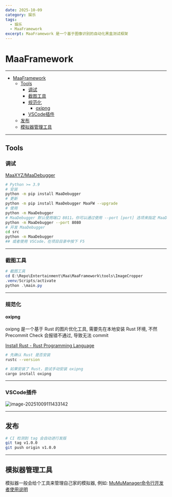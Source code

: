 ```yaml
---
date: 2025-10-09
category: 娱乐
tags:
  - 娱乐
  - MaaFramework
excerpt: MaaFramework 是一个基于图像识别的自动化黑盒测试框架
---
```


# MaaFramework

---

- [MaaFramework](#maaframework)
  - [Tools](#tools)
    - [调试](#调试)
    - [截图工具](#截图工具)
    - [规范化](#规范化)
      - [oxipng](#oxipng)
    - [VSCode插件](#vscode插件)
  - [发布](#发布)
  - [模拟器管理工具](#模拟器管理工具)

---

## Tools

### 调试

[MaaXYZ/MaaDebugger](https://github.com/MaaXYZ/MaaDebugger)

```bash
# Python >= 3.9
# 安装
python -m pip install MaaDebugger
# 更新
python -m pip install MaaDebugger MaaFW --upgrade
# 使用
python -m MaaDebugger
# MaaDebugger 默认使用端口 8011。你可以通过使用 --port [port] 选项来指定 MaaDebugger 运行的端口。例如，要在端口 8080 上运行 MaaDebugger
python -m MaaDebugger --port 8080
# 开发 MaaDebugger
cd src
python -m MaaDebugger
## 或者使用 VSCode，在项目目录中按下 F5
```

---

### 截图工具

```powershell
# 截图工具
cd E:\Repo\Entertainment\Maa\MaaFramework\tools\ImageCropper
.venv/Scripts/activate
python .\main.py
```

---

### 规范化

#### oxipng

oxipng 是一个基于 Rust 的图片优化工具, 需要先在本地安装 Rust 环境, 不然 Precommit Check 会报错不通过, 导致无法 commit

[Install Rust - Rust Programming Language](https://www.rust-lang.org/tools/install)

```bash
# 先确认 Rust 是否安装
rustc --version

# 如果安装了 Rust，尝试手动安装 oxipng
cargo install oxipng
```

---

### VSCode插件

![image-20251009111433142](http://cdn.ayusummer233.top/DailyNotes/202510091114199.png)

------

## 发布

```bash
# CI 检测到 tag 会自动进行发版
git tag v1.0.0
git push origin v1.0.0
```

---

## 模拟器管理工具

模拟器一般会给个工具来管理自己家的模拟器, 例如: [MuMuManager命令行开发者使用说明](https://mumu.163.com/help/20240726/35047_1170006.html)

